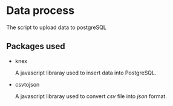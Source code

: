 # Data process

The script to upload data to postgreSQL

## Packages used
- knex

  A javascript libraray used to insert data into PostgreSQL.

- csvtojson

  A javascript libraray used to convert *csv* file into *json* format.
